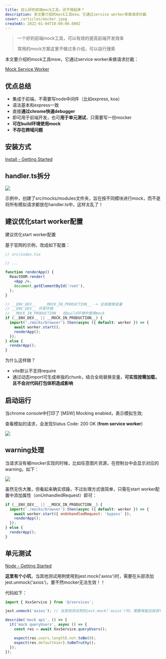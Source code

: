 ```yaml
---
title: 这么好的前端mock工具，还不用起来？
description: 本文要介绍的mock工具msw，它通过service worker来做请求拦截
cover: /articles/mocker.jpeg
createAt: 2022-01-04T10:00:00.000Z
---
```


> 一个好的前端mock工具，可以有效的提高前端开发效率
>
> 常用的mock方案这里不做过多介绍，可以自行搜索

本文要介绍的mock工具msw，它通过service worker来做请求拦截：

[Mock Service Worker](https://link.zhihu.com/?target=https%3A//mswjs.io/)

## 优点总结

- 集成于前端，不需要写node中间件（比如express, koa）
- 语法基本和express一致
- 直接**通过chrome快速debugger**
- 即可用于前端开发，也可**用于单元测试**，只需要写一份mocker
- **可在build环境使用mock**
- **不存在跨域问题**

## 安装方式

[Install - Getting Started](https://link.zhihu.com/?target=https%3A//mswjs.io/docs/getting-started/install)

## handler.ts拆分

![](https://pic4.zhimg.com/80/v2-55055c981f60bb2b91e8678f0d3cb26b_1440w.jpg)

示例中，创建了src/mocks/modules文件夹，旨在按不同模块进行mock，而不是将所有模拟请求都放在handler.ts中，这样太乱了！

## 建议优化start worker配置

建议优化start worker配置

基于官网的示例，改成如下配置：

```jsx [src/index.tsx]
// src/index.tsx

// ...

function renderApp() {
  ReactDOM.render(
    <App />,
    document.getElementById('root'),
  );
}

// __ENV_DEV__   __MOCK_IN_PRODUCTION__ -> 全局替换变量
// __ENV_DEV__ 开发环境
// __MOCK_IN_PRODUCTION__ 在build环境中使用mock
if (__ENV_DEV__ || __MOCK_IN_PRODUCTION__) {
  import('./mocks/browser').then(async ({ default: worker }) => {
    await worker.start();
    renderApp();
  });
} else {
  renderApp();
}

```

为什么这样做？

- vite默认不支持require
- 通过动态import可生成单独的chunk，结合全局替换变量，**可实现按需加载，且不会对代码打包体积造成影响**

## 启动运行

当chrome console中打印了 [MSW] Mocking enabled，表示模拟生效;

查看模拟的请求，会发现Status Code: 200 OK (**from service worker**)

![](https://pic2.zhimg.com/80/v2-dfd65ec91cb2e40b3ae476cdf864d155_1440w.png)

## warning处理

当请求没有被mocker实现的时候，比如任意图片资源，在控制台中会显示对应的warning，如下：

![](https://pic4.zhimg.com/80/v2-43c9cf1a3e11124efffdbd1e459e6fc3_1440w.png)

虽然无伤大雅，但看起来确实烦躁，不过处理方式很简单，只需在start worker配置中添加属性（onUnhandledRequest）即可：

```jsx
if (__ENV_DEV__ || __MOCK_IN_PRODUCTION__) {
  import('./mocks/browser').then(async ({ default: worker }) => {
    await worker.start({ onUnhandledRequest: 'bypass' });
    renderApp();
  });
} else {
  renderApp();
}
```

## 单元测试

[Node - Getting Started](https://link.zhihu.com/?target=https%3A//mswjs.io/docs/getting-started/integrate/node)

**这里有个小坑**，当其他测试用例使用到jest.mock('axios')时，需要在头部添加jest.unmock('axios')，要不然mocker无法生效！！

代码如下：

```jsx
import { XxxService } from '@/services';

jest.unmock('axios'); // 当其他测试用到jest.mock('axios')时，需要保留这段语句

describe('mock api', () => {
  it('mock queryUsers', async () => {
    const res = await XxxService.queryUsers();

    expect(res.users.length).not.toBe(0);
    expect(res.defaultUser).toBeTruthy();
  });
});
```
